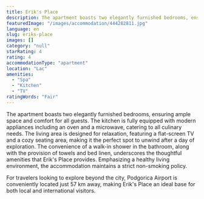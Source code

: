 ```yaml
---
title: Erik's Place
description: The apartment boasts two elegantly furnished bedrooms, ensuring ample space and comfort for all guests. The kitchen is fully equipped with modern appliances inc
featuredImage: "/images/accommodation/444282811.jpg"
language: en
slug: eriks-place
images: []
category: "null"
starRating: 4
rating: 4
accommodationType: "apartment"
location: "Lac"
amenities:
  - "Spa"
  - "Kitchen"
  - "TV"
ratingWords: "Fair"
---
```


The apartment boasts two elegantly furnished bedrooms, ensuring ample space and comfort for all guests. The kitchen is fully equipped with modern appliances including an oven and a microwave, catering to all culinary needs. The living area is designed for relaxation, featuring a flat-screen TV and a cozy seating area, making it the perfect spot to unwind after a day of exploration. The convenience of a walk-in shower in the bathroom, along with the provision of towels and bed linen, underscores the thoughtful amenities that Erik's Place provides. Emphasizing a healthy living environment, the accommodation maintains a strict non-smoking policy.

For travelers looking to explore beyond the city, Podgorica Airport is conveniently located just 57 km away, making Erik's Place an ideal base for both local and international visitors.


